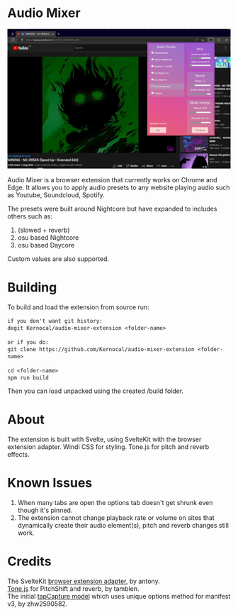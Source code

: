 # Audio Mixer
![extension image](screenshots/1280.window.png "Audio Mixer Extension")

Audio Mixer is a browser extension that currently works on Chrome and Edge. It allows you to apply audio presets to any website playing audio such as Youtube, Soundcloud, Spotify.

The presets were built around Nightcore but have expanded to includes others such as:

1. (slowed + reverb)
2. osu based Nightcore
3. osu based Daycore

Custom values are also supported.

# Building

To build and load the extension from source run:

```
if you don't want git history:
degit Kernocal/audio-mixer-extension <folder-name>

or if you do:
git clone https://github.com/Kernocal/audio-mixer-extension <folder-name>

cd <folder-name>
npm run build
```

Then you can load unpacked using the created /build folder.

# About

The extension is built with Svelte, using SvelteKit with the browser extension adapter.
Windi CSS for styling.
Tone.js for pitch and reverb effects.

# Known Issues

1. When many tabs are open the options tab doesn't get shrunk even though it's pinned.
2. The extension cannot change playback rate or volume on sites that dynamically create their audio element(s), pitch and reverb changes still work.

# Credits

The SvelteKit [browser extension adapter](https://github.com/antony/sveltekit-adapter-browser-extension), by antony.  
[Tone.js](https://tonejs.github.io/) for PitchShift and reverb, by tambien.  
The initial [tapCapture model](https://github.com/zhw2590582/chrome-audio-capture) which uses unique options method for manifest v3, by zhw2590582.
